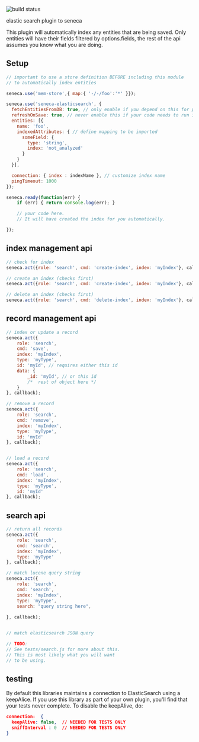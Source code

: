 ![build status](https://travis-ci.org/AdrianRossouw/seneca-elasticsearch.svg)

elastic search plugin to seneca

This plugin will automatically index any entities that are being saved.
Only entities will have their fields filtered by options.fields, the
rest of the api assumes you know what you are doing.

## Setup

```JavaScript
// important to use a store definition BEFORE including this module
// to automatically index entities

seneca.use('mem-store',{ map:{ '-/-/foo':'*' }});

seneca.use('seneca-elasticsearch', {
  fetchEntitiesFromDB: true, // only enable if you depend on this for permissions.
  refreshOnSave: true, // never enable this if your code needs to run in production.
  entities: [{
	name: 'foo',
	indexedAttributes: { // define mapping to be imported
	  someField: {
		type: 'string',
		index: 'not_analyzed'
	  }
	}
  }],

  connection: { index : indexName }, // customize index name
  pingTimeout: 1000
});

seneca.ready(function(err) {
    if (err) { return console.log(err); }

    // your code here.
    // It will have created the index for you automatically.

});
```


## index management api

```JavaScript
// check for index
seneca.act({role: 'search', cmd: 'create-index', index: 'myIndex'}, callback);

// create an index (checks first)
seneca.act({role: 'search', cmd: 'create-index', index: 'myIndex'}, callback);

// delete an index (checks first)
seneca.act({role: 'search', cmd: 'delete-index', index: 'myIndex'}, callback);
```

## record management api

```JavaScript
// index or update a record
seneca.act({
    role: 'search',
    cmd: 'save',
    index: 'myIndex',
    type: 'myType',
    id: 'myId', // requires either this id
    data: {
        _id: 'myId', // or this id
        /*  rest of object here */
    }
}, callback);

// remove a record
seneca.act({
    role: 'search',
    cmd: 'remove',
    index: 'myIndex',
    type: 'myType',
    id: 'myId'
}, callback);


// load a record
seneca.act({
    role: 'search',
    cmd: 'load',
    index: 'myIndex',
    type: 'myType',
    id: 'myId'
}, callback);
```

## search api

```JavaScript
// return all records
seneca.act({
    role: 'search',
    cmd: 'search',
    index: 'myIndex',
    type: 'myType'
}, callback);

// match lucene query string
seneca.act({
    role: 'search',
    cmd: 'search',
    index: 'myIndex',
    type: 'myType',
    search: "query string here",
    
}, callback);


// match elasticsearch JSON query

// TODO: 
// See tests/search.js for more about this.
// This is most likely what you will want
// to be using.
```

## testing

By default this libraries maintains a connection to ElasticSearch using a keepAlice.  If you use this library as part of your own plugin,  you'll find that your tests never complete.  To disable the keepAlive, do: 

````json
connection:  {
  keepAlive: false,  // NEEDED FOR TESTS ONLY
  sniffInterval : 0  // NEEDED FOR TESTS ONLY
}
````


